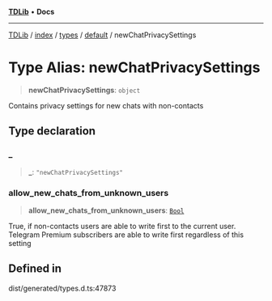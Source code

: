 [**TDLib**](../../../../../../README.md) • **Docs**

***

[TDLib](../../../../../../modules.md) / [index](../../../../../README.md) / [types](../../../README.md) / [default](../README.md) / newChatPrivacySettings

# Type Alias: newChatPrivacySettings

> **newChatPrivacySettings**: `object`

Contains privacy settings for new chats with non-contacts

## Type declaration

### \_

> **\_**: `"newChatPrivacySettings"`

### allow\_new\_chats\_from\_unknown\_users

> **allow\_new\_chats\_from\_unknown\_users**: [`Bool`](Bool.md)

True, if non-contacts users are able to write first to the current user. Telegram Premium subscribers are able to write first regardless of this setting

## Defined in

dist/generated/types.d.ts:47873
